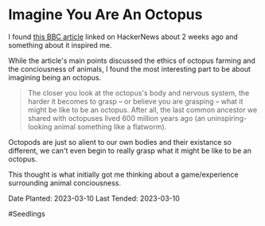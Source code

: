 ---
---

# Imagine You Are An Octopus

I found [this BBC article](https://www.bbc.com/future/article/20220720-do-octopuses-feel-pain) linked on HackerNews about 2 weeks ago and something about it inspired me.

While the article's main points discussed the ethics of octopus farming and the conciousness of animals, I found the most interesting part to be about imagining being an octopus.

> The closer you look at the octopus's body and nervous system, the harder it becomes to grasp – or believe you are grasping – what it might be like to be an octopus. After all, the last common ancestor we shared with octopuses lived 600 million years ago (an uninspiring-looking animal something like a flatworm).

Octopods are just so alient to our own bodies and their existance so different, we can't even begin to really grasp what it might be like to be an octopus.

This thought is what initially got me thinking about a game/experience surrounding animal conciousness. 

Date Planted: 2023-03-10
Last Tended: 2023-03-10

#Seedlings